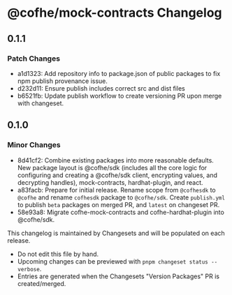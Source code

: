 # @cofhe/mock-contracts Changelog

## 0.1.1

### Patch Changes

- a1d1323: Add repository info to package.json of public packages to fix npm publish provenance issue.
- d232d11: Ensure publish includes correct src and dist files
- b6521fb: Update publish workflow to create versioning PR upon merge with changeset.

## 0.1.0

### Minor Changes

- 8d41cf2: Combine existing packages into more reasonable defaults. New package layout is @cofhe/sdk (includes all the core logic for configuring and creating a @cofhe/sdk client, encrypting values, and decrypting handles), mock-contracts, hardhat-plugin, and react.
- a83facb: Prepare for initial release. Rename scope from `@cofhesdk` to `@cofhe` and rename `cofhesdk` package to `@cofhe/sdk`. Create `publish.yml` to publish `beta` packages on merged PR, and `latest` on changeset PR.
- 58e93a8: Migrate cofhe-mock-contracts and cofhe-hardhat-plugin into @cofhe/sdk.

This changelog is maintained by Changesets and will be populated on each release.

- Do not edit this file by hand.
- Upcoming changes can be previewed with `pnpm changeset status --verbose`.
- Entries are generated when the Changesets "Version Packages" PR is created/merged.
